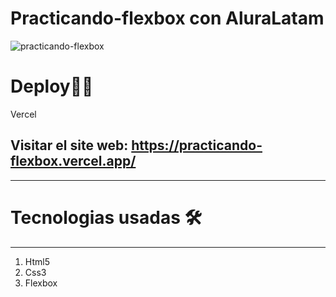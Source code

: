 # Practicando-flexbox con AluraLatam
![practicando-flexbox](https://user-images.githubusercontent.com/76560887/159995287-4602cf5d-b109-49a7-aaed-def1d94cce6b.png)

# Deploy🏽‍🚀
Vercel
## Visitar el site web: https://practicando-flexbox.vercel.app/
***

# Tecnologias usadas 🛠️
***

1. Html5
2. Css3
3. Flexbox
